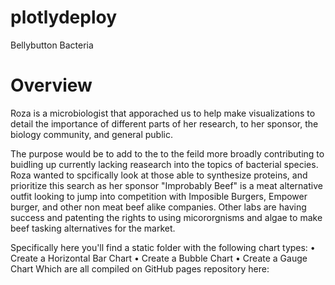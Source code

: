# plotlydeploy


Bellybutton Bacteria
# Overview
Roza is a microbiologist that apporached us to help make visualizations to detail the importance of different parts of her research, to her sponsor, the biology community, and general public.

The purpose would be to add to the to the feild more broadly contributing to buidling up currently lacking reasearch into the topics of bacterial species. Roza wanted to spcifically look at those able to synthesize proteins, and prioritize this search as her sponsor "Improbably Beef" is a meat alternative outfit looking to jump into competition with Imposible Burgers, Empower burger, and other non meat beef alike companies. Other labs are having success and patenting the rights to using micororgnisms and algae to make beef tasking alternatives for the market.


Specifically here you'll find a static folder with the following chart types:
• Create a Horizontal Bar Chart
• Create a Bubble Chart
• Create a Gauge Chart
Which are all compiled on GitHub pages repository here:


